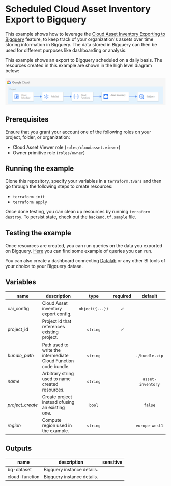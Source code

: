 # Scheduled Cloud Asset Inventory Export to Bigquery

This example shows how to leverage the [Cloud Asset Inventory Exporting to Bigquery](https://cloud.google.com/asset-inventory/docs/exporting-to-bigquery) feature, to keep track of your organization's assets over time storing information in Bigquery. The data stored in Bigquery can then be used for different purposes like dashboarding or analysis.

This example shows an export to Bigquery scheduled on a daily basis. The resources created in this example are shown in the high level diagram below:

<img src="diagram.png" width="640px">

## Prerequisites

Ensure that you grant your account one of the following roles on your project, folder, or organization:

- Cloud Asset Viewer role (`roles/cloudasset.viewer`)
- Owner primitive role (`roles/owner`)

## Running the example

Clone this repository, specify your variables in a `terraform.tvars` and then go through the following steps to create resources:

- `terraform init`
- `terraform apply`

Once done testing, you can clean up resources by running `terraform destroy`. To persist state, check out the `backend.tf.sample` file.

## Testing the example

Once resources are created, you can run queries on the data you exported on Bigquery. [Here](https://cloud.google.com/asset-inventory/docs/exporting-to-bigquery#querying_an_asset_snapshot) you can find some example of queries you can run.

You can also create a dashboard connecting [Datalab](https://datastudio.google.com/) or any other BI tools of your choice to your Bigquery datase.

<!-- BEGIN TFDOC -->
## Variables

| name | description | type | required | default |
|---|---|:---: |:---:|:---:|
| cai_config | Cloud Asset inventory export config. | <code title="object&#40;&#123;&#10;organization &#61; string&#10;bq_dataset   &#61; string&#10;bq_table     &#61; string&#10;&#125;&#41;">object({...})</code> | ✓ |  |
| project_id | Project id that references existing project. | <code title="">string</code> | ✓ |  |
| *bundle_path* | Path used to write the intermediate Cloud Function code bundle. | <code title="">string</code> |  | <code title="">./bundle.zip</code> |
| *name* | Arbitrary string used to name created resources. | <code title="">string</code> |  | <code title="">asset-inventory</code> |
| *project_create* | Create project instead ofusing an existing one. | <code title="">bool</code> |  | <code title="">false</code> |
| *region* | Compute region used in the example. | <code title="">string</code> |  | <code title="">europe-west1</code> |

## Outputs

| name | description | sensitive |
|---|---|:---:|
| bq-dataset | Bigquery instance details. |  |
| cloud-function | Bigquery instance details. |  |
<!-- END TFDOC -->
